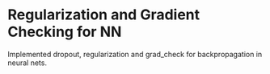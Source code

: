 # Regularization and Gradient Checking for NN
 Implemented dropout, regularization and grad_check for backpropagation in neural nets.
